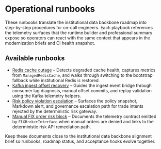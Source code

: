 # Operational runbooks

These runbooks translate the institutional data backbone roadmap into
step-by-step procedures for on-call engineers.  Each playbook references the
telemetry surfaces that the runtime builder and professional summary expose so
operators can react with the same context that appears in the modernization
briefs and CI health snapshot.

## Available runbooks

- [Redis cache outage](redis_cache_outage.md) – Detects degraded cache health,
  captures metrics from `ManagedRedisCache`, and walks through switching to the
  bootstrap fallback while institutional Redis is restored.
- [Kafka ingest offset recovery](kafka_ingest_offset_recovery.md) – Guides the
  ingest event bridge through consumer lag diagnosis, manual offset commits, and
  replay validation using the Kafka telemetry helpers.
- [Risk policy violation escalation](risk_policy_violation.md) – Surfaces the
  policy snapshot, Markdown alert, and governance escalation path for trade
  intents rejected by the deterministic risk gateway.
- [Manual FIX order risk block](manual_fix_order_risk_block.md) – Documents the
  telemetry contract emitted by `FIXBrokerInterface` when manual orders are
  denied and links to the deterministic risk API remediation path.

Keep these documents close to the institutional data backbone alignment brief so
runbooks, roadmap status, and acceptance hooks evolve together.
